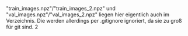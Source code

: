 "train_images.npz"/"train_images_2.npz" und "val_images.npz"/"val_images_2.npz" liegen hier eigentlich auch im Verzeichnis.
Die werden allerdings per .gitignore ignoriert, da sie zu groß für git sind. 2
